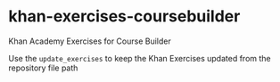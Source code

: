khan-exercises-coursebuilder
============================

Khan Academy Exercises for Course Builder

Use the `update_exercises` to keep the Khan Exercises updated from the repository file path

